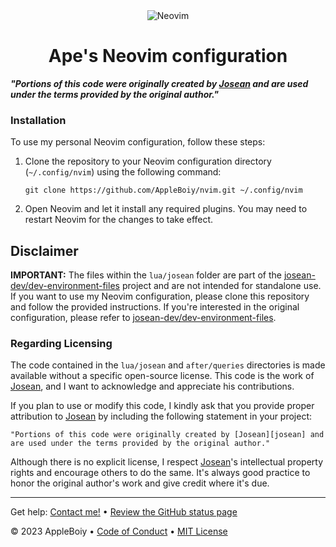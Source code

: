 <div align="center">
  <img src="https://raw.githubusercontent.com/neovim/neovim.github.io/master/logos/neovim-logo-300x87.png" alt="Neovim">
    <h1>Ape's Neovim configuration</>

</div>

_**"Portions of this code were originally created by [Josean][josean] and are used under the terms provided by the original author."**_

### Installation

To use my personal Neovim configuration, follow these steps:

1. Clone the repository to your Neovim configuration directory (`~/.config/nvim`) using the following command:

    ```shell
    git clone https://github.com/AppleBoiy/nvim.git ~/.config/nvim
    ```

2. Open Neovim and let it install any required plugins. You may need to restart Neovim for the changes to take effect.

## Disclaimer

**IMPORTANT:** The files within the `lua/josean` folder are part of the [josean-dev/dev-environment-files](https://github.com/josean-dev/dev-environment-files) project and are not intended for standalone use. If you want to use my Neovim configuration, please clone this repository and follow the provided instructions. If you're interested in the original configuration, please refer to [josean-dev/dev-environment-files](https://github.com/josean-dev/dev-environment-files).

### Regarding Licensing

The code contained in the `lua/josean` and `after/queries` directories is made available without a specific open-source license. This code is the work of [Josean][josean], and I want to acknowledge and appreciate his contributions.

If you plan to use or modify this code, I kindly ask that you provide proper attribution to [Josean][josean] by including the following statement in your project:

```text
"Portions of this code were originally created by [Josean][josean] and are used under the terms provided by the original author."
```

Although there is no explicit license, I respect [Josean][josean]'s intellectual property rights and encourage others to do the same. It's always good practice to honor the original author's work and give credit where it's due.

---

Get help: [Contact me!](mailto:contact.chaipat@gmail.com) &bull; [Review the GitHub status page](https://www.githubstatus.com/)

&copy; 2023 AppleBoiy &bull; [Code of Conduct](https://www.contributor-covenant.org/version/2/1/code_of_conduct/code_of_conduct.md) &bull; [MIT License](LICENSE)

[josean]: https://github.com/josean-dev
